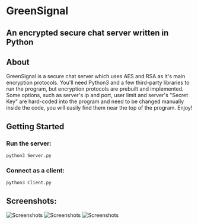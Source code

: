 # GreenSignal
## An encrypted secure chat server written in Python

## About
GreenSignal is a secure chat server which uses AES and RSA as it's main encryption protocols. You'll need Python3 and a few third-party libraries to run the program, but encryption protocols are prebuilt and implemented. Some options, such as server's ip and port, user limit and server's "Secret Key" are hard-coded into the program and need to be changed manually inside the code, you will easily find them near the top of the program. Enjoy!

## Getting Started
### Run the server:
```python3 Server.py```
### Connect as a client:
```python3 Client.py```

## Screenshots:
<img alt="Screenshots" src="ScreenShots/Screenshot at 2020-10-06 17-47-21.png">
<img alt="Screenshots" src="ScreenShots/Screenshot at 2020-10-06 17-52-44.png">
<img alt="Screenshots" src="ScreenShots/Screenshot at 2020-10-06 18-14-32.png">
